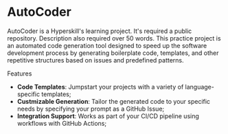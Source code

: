 # AutoCoder

AutoCoder is a Hyperskill's learning project. It's required a public repository.
Description also required over 50 words.
This practice project is an automated code generation tool designed to speed up the software development process by generating boilerplate code, templates, and other repetitive structures based on issues and predefined patterns.

Features
- **Code Templates**: Jumpstart your projects with a variety of language-specific templates;
- **Custmizable Generation**: Tailor the generated code to your specific needs by specifying your prompt as a GitHub Issue;
- **Integration Support**: Works as part of your CI/CD pipeline using workflows with GitHub Actions;
